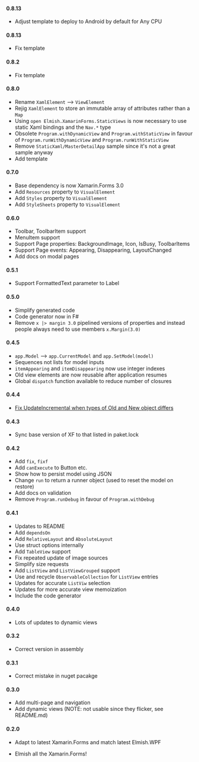 #### 0.8.13
* Adjust template to deploy to Android by default for Any CPU

#### 0.8.13
* Fix template

#### 0.8.2
* Fix template 

#### 0.8.0
* Rename `XamlElement` --> `ViewElement`
* Rejig  `XamlElement` to store an immutable array of attributes rather than a `Map`
* Using `open Elmish.XamarinForms.StaticViews` is now necessary to use static Xaml bindings and the `Nav.*` type
* Obsolete `Program.withDynamicView` and `Program.withStaticView` in favour of `Program.runWithDynamicView` and `Program.runWithStaticView`
* Remove `StaticXaml/MasterDetailApp` sample since it's not a great sample anyway
* Add template

#### 0.7.0
* Base dependency is now Xamarin.Forms 3.0
* Add `Resources` property to `VisualElement`
* Add `Styles` property to `VisualElement`
* Add `StyleSheets` property to `VisualElement`

#### 0.6.0
* Toolbar, ToolbarItem support
* MenuItem support
* Support Page properties: BackgroundImage, Icon, IsBusy, ToolbarItems
* Support Page events: Appearing, Disappearing, LayoutChanged
* Add docs on modal pages

#### 0.5.1
* Support FormattedText parameter to Label

#### 0.5.0
* Simplify generated code
* Code generator now in F#  
* Remove `x |> margin 3.0`  pipelined versions of properties and instead people always need to use members `x.Margin(3.0)`

#### 0.4.5
* `app.Model` --> `app.CurrentModel` and `app.SetModel(model)`
* Sequences not lists for model inputs
* `itemAppearing` and `itemDisappearing` now use integer indexes
* Old view elements are now reusable after application resumes
* Global `dispatch` function available to reduce number of closures 

#### 0.4.4
* [Fix UpdateIncremental when types of Old and New object differs](https://github.com/fsprojects/Elmish.XamarinForms/pull/53)

#### 0.4.3
* Sync base version of XF to that listed in paket.lock

#### 0.4.2
* Add `fix`, `fixf`
* Add `canExecute` to Button etc.
* Show how to persist model using JSON
* Change `run` to return a runner object (used to reset the model on restore)
* Add docs on validation
* Remove `Program.runDebug` in favour of `Program.withDebug`

#### 0.4.1
* Updates to README
* Add `dependsOn`
* Add `RelativeLayout` and `AbsoluteLayout`
* Use struct options internally
* Add `TableView` support
* Fix repeated update of image sources
* Simplify size requests
* Add `ListView` and `ListViewGrouped` support
* Use and recycle `ObservableCollection` for `ListView` entries
* Updates for accurate `ListViw` selection
* Updates for more accurate view memoization
* Include the code generator

#### 0.4.0
* Lots of updates to dynamic views

#### 0.3.2
* Correct version in assembly

#### 0.3.1
* Correct mistake in nuget pacakge

#### 0.3.0
* Add multi-page and navigation 
* Add dynamic views (NOTE: not usable since they flicker, see README.md)

#### 0.2.0

* Adapt to latest Xamarin.Forms and match latest Elmish.WPF

* Elmish all the Xamarin.Forms!
